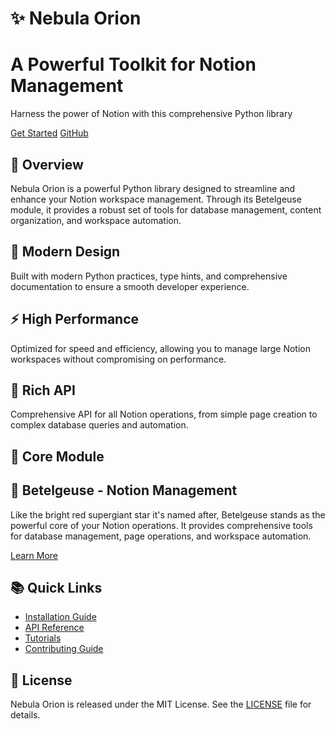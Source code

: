 # ✨ Nebula Orion

<div class="hero">
  <h1>A Powerful Toolkit for Notion Management</h1>
  <p>Harness the power of Notion with this comprehensive Python library</p>
  <a href="getting-started/installation/" class="md-button md-button--primary">Get Started</a>
  <a href="https://github.com/yourusername/orion" class="md-button">GitHub</a>
</div>

## 🚀 Overview

Nebula Orion is a powerful Python library designed to streamline and enhance your Notion workspace management. Through its Betelgeuse module, it provides a robust set of tools for database management, content organization, and workspace automation.

<div class="feature-grid">
  <div class="feature-card">
    <h2>🌟 Modern Design</h2>
    <p>Built with modern Python practices, type hints, and comprehensive documentation to ensure a smooth developer experience.</p>
  </div>
  <div class="feature-card">
    <h2>⚡ High Performance</h2>
    <p>Optimized for speed and efficiency, allowing you to manage large Notion workspaces without compromising on performance.</p>
  </div>
  <div class="feature-card">
    <h2>🧩 Rich API</h2>
    <p>Comprehensive API for all Notion operations, from simple page creation to complex database queries and automation.</p>
  </div>
</div>

## 🌌 Core Module

<div class="module-card">
  <h2><span class="emoji-icon">🔴</span> Betelgeuse - Notion Management</h2>
  <p>Like the bright red supergiant star it's named after, Betelgeuse stands as the powerful core of your Notion operations. It provides comprehensive tools for database management, page operations, and workspace automation.</p>
  <a href="modules/betelgeuse/" class="md-button">Learn More</a>
</div>

## 📚 Quick Links

- [Installation Guide](getting-started/installation.md)
- [API Reference](api/nebula_orion.md)
- [Tutorials](tutorials/basic-usage.md)
- [Contributing Guide](contributing.md)

## 📝 License

Nebula Orion is released under the MIT License. See the [LICENSE](https://github.com/yourusername/orion/blob/main/LICENSE) file for details.
